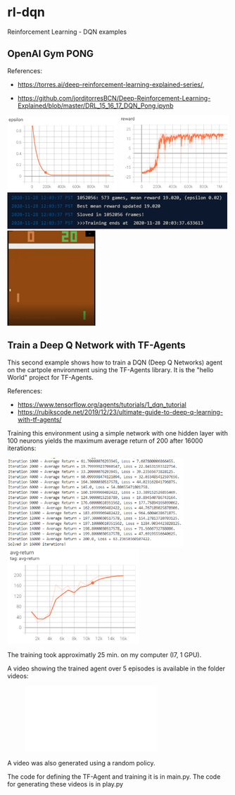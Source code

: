 # rl-dqn
 Reinforcement Learning - DQN examples

## OpenAI Gym PONG

References:  
* https://torres.ai/deep-reinforcement-learning-explained-series/,  

* https://github.com/jorditorresBCN/Deep-Reinforcement-Learning-Explained/blob/master/DRL_15_16_17_DQN_Pong.ipynb



<img src="OpenAI-Gym\tds-pong\images\epsilon.png" alt="epsilon" width="250"/>
<img src="OpenAI-Gym\tds-pong\images\reward.png" alt="reward" width="250"/>

<img src="OpenAI-Gym\tds-pong\images\logs-end.png" alt="reward" width="500"/>

<img src="OpenAI-Gym\tds-pong\images\final_score.PNG" alt="final_score" width="200"/>

## Train a Deep Q Network with TF-Agents

This second example shows how to train a DQN (Deep Q Networks) agent on the cartpole environment using the TF-Agents library. It is the "hello World" project for TF-Agents.

References:

- https://www.tensorflow.org/agents/tutorials/1_dqn_tutorial
- https://rubikscode.net/2019/12/23/ultimate-guide-to-deep-q-learning-with-tf-agents/

Training this environment using a simple network with one hidden layer with 100 neurons yields the maximum average return of 200 after 16000 iterations:

<img src="cartpole/images/logs.PNG" alt="epsilon" width="400"/>

<img src="cartpole/images/avg-return.PNG" alt="epsilon" width="300"/>

The training took approximatly 25 min. on my computer (I7, 1 GPU). 

A video showing the trained agent over 5 episodes is available in the folder videos:

<figure class="video_container">
  <iframe src="cartpole/videos/random-agent-12202020-170640.mp4" frameborder="0" allowfullscreen="true"> </iframe>
</figure>

A video was also generated using a random policy. 

The code for defining the TF-Agent and training it is in main.py. The code for generating these videos is in play.py 




